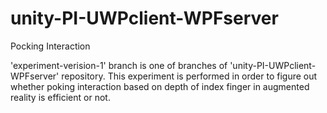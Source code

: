 # unity-PI-UWPclient-WPFserver
Pocking Interaction

'experiment-verision-1' branch is one of branches of 'unity-PI-UWPclient-WPFserver' repository.
This experiment is performed in order to figure out whether poking interaction based on depth of index finger in augmented reality is efficient or not.
